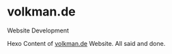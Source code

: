 # volkman.de
Website Development

Hexo Content of [volkman.de](http://volkman.de) Website.
All said and done.
